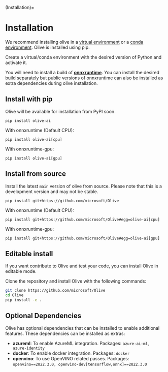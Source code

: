 (Installation)=
# Installation

We recommend installing olive in a [virtual environment](https://docs.python.org/3/library/venv.html) or a
[conda environment](https://conda.io/projects/conda/en/latest/user-guide/tasks/manage-environments.html). Olive is installed using
pip.

Create a virtual/conda environment with the desired version of Python and activate it.

You will need to install a build of [**onnxruntime**](https://onnxruntime.ai). You can install the desired build separately but
public versions of onnxruntime can also be installed as extra dependencies during olive installation.

## Install with pip
Olive will be available for installation from PyPI soon.
```
pip install olive-ai
```
With onnxruntime (Default CPU):
```
pip install olive-ai[cpu]
```
With onnxruntime-gpu:
```
pip install olive-ai[gpu]
```

## Install from source
Install the latest `main` version of olive from source. Please note that this is a development version and may not be stable.

```
pip install git+https://github.com/microsoft/Olive
```

With onnxruntime (Default CPU):
```
pip install git+https://github.com/microsoft/Olive#egg=olive-ai[cpu]
```
With onnxruntime-gpu:

```
pip install git+https://github.com/microsoft/Olive#egg=olive-ai[gpu]
```

## Editable install

If you want contribute to Olive and test your code, you can install Olive in editable mode.

Clone the repository and install Olive with the following commands:

```bash
git clone https://github.com/microsoft/Olive
cd Olive
pip install -e .
```

## Optional Dependencies
Olive has optional dependencies that can be installed to enable additional features. These dependencies can be installed as extras:
- **azureml**: To enable AzureML integration. Packages: `azure-ai-ml, azure-identity`
- **docker**: To enable docker integration. Packages: `docker`
- **openvino**: To use OpenVINO related passes. Packages: `openvino==2022.3.0, openvino-dev[tensorflow,onnx]==2022.3.0`
